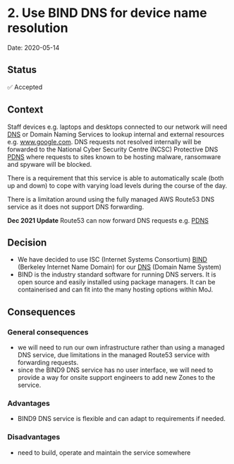 # 2. Use BIND DNS for device name resolution
Date: 2020-05-14

## Status
✅ Accepted

## Context

Staff devices e.g. laptops and desktops connected to our network will need [DNS](https://en.wikipedia.org/wiki/Domain_Name_System) or Domain Naming Services to lookup internal and external resources e.g. www.google.com. DNS requests not resolved internally will be forwarded to the National Cyber Security Centre (NCSC) Protective DNS [PDNS](https://www.ncsc.gov.uk/information/pdns) where requests to sites known to be hosting malware, ransomware and spyware will be blocked.

There is a requirement that this service is able to automatically scale (both up and down) to cope with varying load levels during the course of the day.

There is a limitation around using the fully managed AWS Route53 DNS service as it does not support DNS forwarding. 

**Dec 2021 Update** Route53 can now forward DNS requests e.g. [PDNS](https://www.ncsc.gov.uk/information/pdns)

## Decision

- We have decided to use ISC (Internet Systems Consortium) [BIND](https://www.isc.org/bind/) (Berkeley Internet Name Domain) for our [DNS](https://en.wikipedia.org/wiki/Domain_Name_System) (Domain Name System)
- BIND is the industry standard software for running DNS servers. It is open source and easily installed using package managers. It can be containerised and can fit into the many hosting options within MoJ.

## Consequences

### General consequences
- we will need to run our own infrastructure rather than using a managed DNS service, due limitations in the managed Route53 service with forwarding requests.
- since the BIND9 DNS service has no user interface, we will need to provide a way for onsite support engineers to add new Zones to the service.
### Advantages

- BIND9 DNS service is flexible and can adapt to requirements if needed.
### Disadvantages
  - need to build, operate and maintain the service somewhere
